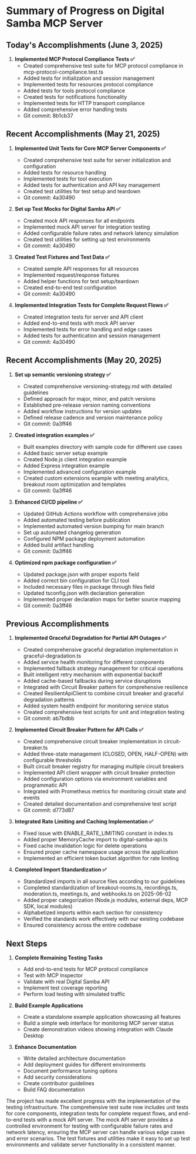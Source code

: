 # Summary of Progress on Digital Samba MCP Server

## Today's Accomplishments (June 3, 2025)

1. **Implemented MCP Protocol Compliance Tests ✅**
   - Created comprehensive test suite for MCP protocol compliance in mcp-protocol-compliance.test.ts
   - Added tests for initialization and session management
   - Implemented tests for resources protocol compliance
   - Added tests for tools protocol compliance
   - Created tests for notifications functionality
   - Implemented tests for HTTP transport compliance
   - Added comprehensive error handling tests
   - Git commit: 8b1cb37

## Recent Accomplishments (May 21, 2025)

1. **Implemented Unit Tests for Core MCP Server Components ✅**
   - Created comprehensive test suite for server initialization and configuration
   - Added tests for resource handling
   - Implemented tests for tool execution
   - Added tests for authentication and API key management
   - Created test utilities for test setup and teardown
   - Git commit: 4a30490

2. **Set up Test Mocks for Digital Samba API ✅**
   - Created mock API responses for all endpoints
   - Implemented mock API server for integration testing
   - Added configurable failure rates and network latency simulation
   - Created test utilities for setting up test environments
   - Git commit: 4a30490

3. **Created Test Fixtures and Test Data ✅**
   - Created sample API responses for all resources
   - Implemented request/response fixtures
   - Added helper functions for test setup/teardown
   - Created end-to-end test configuration
   - Git commit: 4a30490

4. **Implemented Integration Tests for Complete Request Flows ✅**
   - Created integration tests for server and API client
   - Added end-to-end tests with mock API server
   - Implemented tests for error handling and edge cases
   - Added tests for authentication and session management
   - Git commit: 4a30490

## Recent Accomplishments (May 20, 2025)

1. **Set up semantic versioning strategy ✅**
   - Created comprehensive versioning-strategy.md with detailed guidelines
   - Defined approach for major, minor, and patch versions
   - Established pre-release version naming conventions
   - Added workflow instructions for version updates
   - Defined release cadence and version maintenance policy
   - Git commit: 0a3ff46

2. **Created integration examples ✅**
   - Built examples directory with sample code for different use cases
   - Added basic server setup example
   - Created Node.js client integration example
   - Added Express integration example
   - Implemented advanced configuration example
   - Created custom extensions example with meeting analytics, breakout room optimization and templates
   - Git commit: 0a3ff46

3. **Enhanced CI/CD pipeline ✅**
   - Updated GitHub Actions workflow with comprehensive jobs
   - Added automated testing before publication
   - Implemented automated version bumping for main branch
   - Set up automated changelog generation
   - Configured NPM package deployment automation
   - Added build artifact handling
   - Git commit: 0a3ff46

4. **Optimized npm package configuration ✅**
   - Updated package.json with proper exports field
   - Added correct bin configuration for CLI tool
   - Included necessary files in package through files field
   - Updated tsconfig.json with declaration generation
   - Implemented proper declaration maps for better source mapping
   - Git commit: 0a3ff46

## Previous Accomplishments

1. **Implemented Graceful Degradation for Partial API Outages ✅**
   - Created comprehensive graceful degradation implementation in graceful-degradation.ts
   - Added service health monitoring for different components
   - Implemented fallback strategy management for critical operations
   - Built intelligent retry mechanism with exponential backoff
   - Added cache-based fallbacks during service disruptions
   - Integrated with Circuit Breaker pattern for comprehensive resilience
   - Created ResilientApiClient to combine circuit breaker and graceful degradation patterns
   - Added system health endpoint for monitoring service status
   - Created comprehensive test scripts for unit and integration testing
   - Git commit: ab7bdbb

2. **Implemented Circuit Breaker Pattern for API Calls ✅**
   - Created comprehensive circuit breaker implementation in circuit-breaker.ts
   - Added three-state management (CLOSED, OPEN, HALF-OPEN) with configurable thresholds
   - Built circuit breaker registry for managing multiple circuit breakers
   - Implemented API client wrapper with circuit breaker protection
   - Added configuration options via environment variables and programmatic API
   - Integrated with Prometheus metrics for monitoring circuit state and events
   - Created detailed documentation and comprehensive test script
   - Git commit: d773d87

3. **Integrated Rate Limiting and Caching Implementation ✅**
   - Fixed issue with ENABLE_RATE_LIMITING constant in index.ts
   - Added proper MemoryCache import to digital-samba-api.ts
   - Fixed cache invalidation logic for delete operations
   - Ensured proper cache namespace usage across the application
   - Implemented an efficient token bucket algorithm for rate limiting

4. **Completed Import Standardization ✅**
   - Standardized imports in all source files according to our guidelines
   - Completed standardization of breakout-rooms.ts, recordings.ts, moderation.ts, meetings.ts, and webhooks.ts on 2025-06-02
   - Added proper categorization (Node.js modules, external deps, MCP SDK, local modules)
   - Alphabetized imports within each section for consistency
   - Verified the standards work effectively with our existing codebase
   - Ensured consistency across the entire codebase

## Next Steps

1. **Complete Remaining Testing Tasks**
   - Add end-to-end tests for MCP protocol compliance
   - Test with MCP Inspector
   - Validate with real Digital Samba API
   - Implement test coverage reporting
   - Perform load testing with simulated traffic

2. **Build Example Applications**
   - Create a standalone example application showcasing all features
   - Build a simple web interface for monitoring MCP server status
   - Create demonstration videos showing integration with Claude Desktop

3. **Enhance Documentation**
   - Write detailed architecture documentation
   - Add deployment guides for different environments
   - Document performance tuning options
   - Add security considerations
   - Create contributor guidelines
   - Build FAQ documentation

The project has made excellent progress with the implementation of the testing infrastructure. The comprehensive test suite now includes unit tests for core components, integration tests for complete request flows, and end-to-end tests with a mock API server. The mock API server provides a controlled environment for testing with configurable failure rates and network latency, ensuring the MCP server can handle various edge cases and error scenarios. The test fixtures and utilities make it easy to set up test environments and validate server functionality in a consistent manner.
